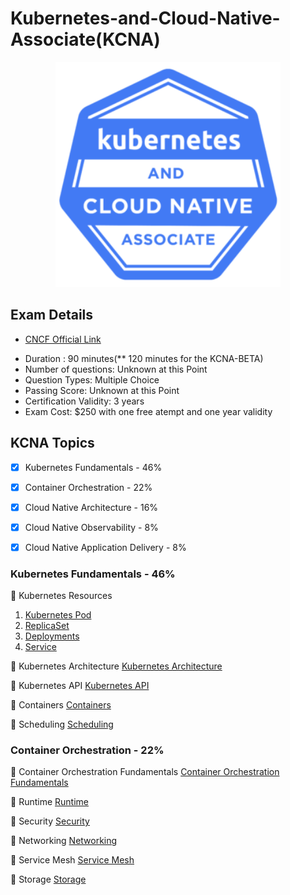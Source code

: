 # Kubernetes-and-Cloud-Native-Associate(KCNA)

<p align="center">
  <img width="360" src="KCNA-Logo-300x300.png">
</p>

## Exam Details

* [CNCF Official Link ](https://training.linuxfoundation.org/certification/kubernetes-cloud-native-associate/?utm_source=lftraining&utm_medium=pr&utm_campaign=kcna1021)
- Duration : 90 minutes(** 120 minutes for the KCNA-BETA)
- Number of questions: Unknown at this Point
- Question Types: Multiple Choice
- Passing Score: Unknown at this Point
- Certification Validity: 3 years
- Exam Cost: $250 with one free atempt and one year validity

## KCNA Topics

- [X] Kubernetes Fundamentals - 46%
- [X] Container Orchestration - 22%
- [X] Cloud Native Architecture - 16%
- [X] Cloud Native Observability - 8%
- [X] Cloud Native Application Delivery - 8%


### Kubernetes Fundamentals - 46%

:large_blue_diamond: Kubernetes Resources 

1. [Kubernetes Pod](https://kubernetes.io/docs/concepts/workloads/pods/)
2. [ReplicaSet](https://kubernetes.io/docs/concepts/workloads/controllers/replicaset/)
3. [Deployments](https://kubernetes.io/docs/concepts/workloads/controllers/deployment/)
4. [Service](https://kubernetes.io/docs/concepts/services-networking/service/)


:large_blue_diamond: Kubernetes Architecture
[Kubernetes Architecture](https://kubernetes.io/docs/concepts/overview/components/)

:large_blue_diamond: Kubernetes API
[Kubernetes API](https://kubernetes.io/docs/reference/)

:large_blue_diamond: Containers
[Containers](https://kubernetes.io/docs/concepts/containers/)

:large_blue_diamond: Scheduling
[Scheduling](https://kubernetes.io/docs/concepts/scheduling-eviction/) 


### Container Orchestration - 22%

:large_blue_diamond: Container Orchestration Fundamentals
[Container Orchestration Fundamentals](TBD)

:large_blue_diamond: Runtime
[Runtime](https://kubernetes.io/docs/setup/production-environment/container-runtimes/)

:large_blue_diamond: Security
[Security](https://kubernetes.io/docs/tasks/configure-pod-container/security-context/)

:large_blue_diamond: Networking
[Networking](https://kubernetes.io/docs/concepts/services-networking/)

:large_blue_diamond: Service Mesh
[Service Mesh](TBD)

:large_blue_diamond: Storage
[Storage](https://kubernetes.io/docs/concepts/storage/)








